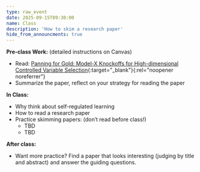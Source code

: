 ```yaml
---
type: raw_event
date: 2025-09-15T09:30:00
name: Class
description: 'How to skim a research paper'
hide_from_announcments: true
---
```


**Pre-class Work:** (detailed instructions on Canvas)
* Read: [Panning for Gold: Model-X Knockoffs for High-dimensional Controlled Variable Selection](https://arxiv.org/abs/1610.02351){:target="_blank"}{:rel="noopener noreferrer"}
* Summarize the paper, reflect on your strategy for reading the paper

**In Class:** 
* Why think about self-regulated learning
* How to read a research paper
* Practice skimming papers: (don’t read before class!)
  * TBD
  * TBD

**After class:**
* Want more practice? Find a paper that looks interesting (judging by title and abstract) and answer the guiding questions.